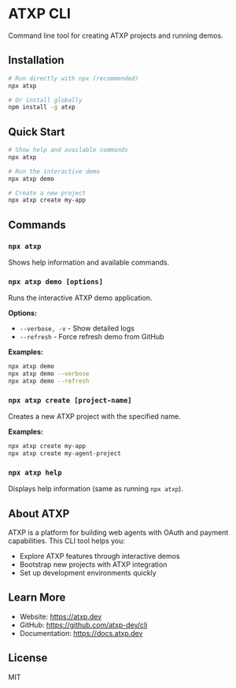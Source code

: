 # ATXP CLI

Command line tool for creating ATXP projects and running demos.

## Installation

```bash
# Run directly with npx (recommended)
npx atxp

# Or install globally
npm install -g atxp
```

## Quick Start

```bash
# Show help and available commands
npx atxp

# Run the interactive demo
npx atxp demo

# Create a new project
npx atxp create my-app
```

## Commands

### `npx atxp`
Shows help information and available commands.

### `npx atxp demo [options]`
Runs the interactive ATXP demo application.

**Options:**
- `--verbose, -v` - Show detailed logs
- `--refresh` - Force refresh demo from GitHub

**Examples:**
```bash
npx atxp demo
npx atxp demo --verbose
npx atxp demo --refresh
```

### `npx atxp create [project-name]`
Creates a new ATXP project with the specified name.

**Examples:**
```bash
npx atxp create my-app
npx atxp create my-agent-project
```

### `npx atxp help`
Displays help information (same as running `npx atxp`).

## About ATXP

ATXP is a platform for building web agents with OAuth and payment capabilities. This CLI tool helps you:

- Explore ATXP features through interactive demos
- Bootstrap new projects with ATXP integration
- Set up development environments quickly

## Learn More

- Website: https://atxp.dev
- GitHub: https://github.com/atxp-dev/cli
- Documentation: https://docs.atxp.dev

## License

MIT